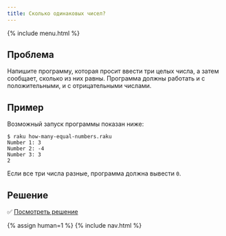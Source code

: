 ```yaml
---
title: Сколько одинаковых чисел?
---
```


{% include menu.html %}

## Проблема

Напишите программу, которая просит ввести три целых числа, а затем сообщает,
сколько из них равны. Программа должны работать и с положительными, и с
отрицательными числами.

## Пример

Возможный запуск программы показан ниже:

```console
$ raku how-many-equal-numbers.raku
Number 1: 3
Number 2: -4
Number 3: 3
2
```

Если все три числа разные, программа должна вывести `0`.

## Решение

✅ [Посмотреть решение](solution)

{% assign human=1 %}
{% include nav.html %}

